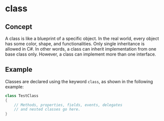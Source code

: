 # class

## Concept 
A class is like a blueprint of a specific object. In the real world, every object has some color, shape, and functionalities. Only single inheritance is allowed in C#. In other words, a class can inherit implementation from one base class only. However, a class can implement more than one interface.

## Example 
Classes are declared using the keyword `class`, as shown in the following example:

```C#
class TestClass
{
    // Methods, properties, fields, events, delegates
    // and nested classes go here.
}
```